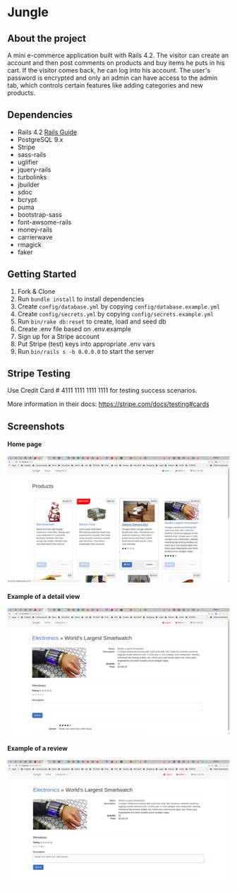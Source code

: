 # Jungle

## About the project

A mini e-commerce application built with Rails 4.2. The visitor can create an account and then post comments on products and buy items he puts in his cart. If the visitor comes back, he can log into his account. The user's password is encrypted and only an admin can have access to the admin tab, which controls certain features like adding categories and new products.

## Dependencies

* Rails 4.2 [Rails Guide](http://guides.rubyonrails.org/v4.2/)
* PostgreSQL 9.x
* Stripe
* sass-rails
* uglifier
* jquery-rails
* turbolinks
* jbuilder
* sdoc
* bcrypt
* puma
* bootstrap-sass
* font-awsome-rails
* money-rails
* carrierwave
* rmagick
* faker

## Getting Started

1. Fork & Clone
2. Run `bundle install` to install dependencies
3. Create `config/database.yml` by copying `config/database.example.yml`
4. Create `config/secrets.yml` by copying `config/secrets.example.yml`
5. Run `bin/rake db:reset` to create, load and seed db
6. Create .env file based on .env.example
7. Sign up for a Stripe account
8. Put Stripe (test) keys into appropriate .env vars
9. Run `bin/rails s -b 0.0.0.0` to start the server

## Stripe Testing

Use Credit Card # 4111 1111 1111 1111 for testing success scenarios.

More information in their docs: <https://stripe.com/docs/testing#cards>

## Screenshots

#### Home page
!["home.png"](https://github.com/sylvain-gdk/jungle-rails/blob/master/docs/home.png)

#### Example of a detail view
!["detail.png"](https://github.com/sylvain-gdk/jungle-rails/blob/master/docs/detail.png)

#### Example of a review
!["review.png"](https://github.com/sylvain-gdk/jungle-rails/blob/master/docs/review.png)